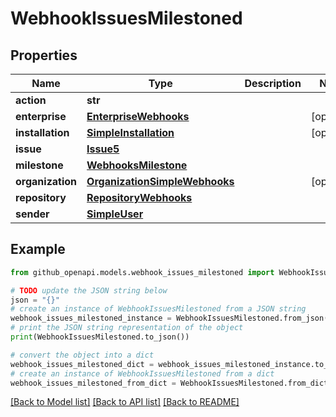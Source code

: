 # WebhookIssuesMilestoned


## Properties

Name | Type | Description | Notes
------------ | ------------- | ------------- | -------------
**action** | **str** |  | 
**enterprise** | [**EnterpriseWebhooks**](EnterpriseWebhooks.md) |  | [optional] 
**installation** | [**SimpleInstallation**](SimpleInstallation.md) |  | [optional] 
**issue** | [**Issue5**](Issue5.md) |  | 
**milestone** | [**WebhooksMilestone**](WebhooksMilestone.md) |  | 
**organization** | [**OrganizationSimpleWebhooks**](OrganizationSimpleWebhooks.md) |  | [optional] 
**repository** | [**RepositoryWebhooks**](RepositoryWebhooks.md) |  | 
**sender** | [**SimpleUser**](SimpleUser.md) |  | 

## Example

```python
from github_openapi.models.webhook_issues_milestoned import WebhookIssuesMilestoned

# TODO update the JSON string below
json = "{}"
# create an instance of WebhookIssuesMilestoned from a JSON string
webhook_issues_milestoned_instance = WebhookIssuesMilestoned.from_json(json)
# print the JSON string representation of the object
print(WebhookIssuesMilestoned.to_json())

# convert the object into a dict
webhook_issues_milestoned_dict = webhook_issues_milestoned_instance.to_dict()
# create an instance of WebhookIssuesMilestoned from a dict
webhook_issues_milestoned_from_dict = WebhookIssuesMilestoned.from_dict(webhook_issues_milestoned_dict)
```
[[Back to Model list]](../README.md#documentation-for-models) [[Back to API list]](../README.md#documentation-for-api-endpoints) [[Back to README]](../README.md)


